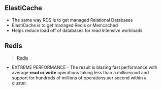 ## ElastiCache


- The same way RDS is to get managed Relational Databases
- ElastiCache is to get managed Redis or Memcached
- Helps reduce load off of databases for read intensive workloads

## Redis
> [Redis](https://aws.amazon.com/elasticache/redis/)  


- EXTREME PERFORMANCE - The result is blazing fast performance with average 
**read or write** operations taking less than a millisecond and support for hundreds of millions of operations per second within a cluster.